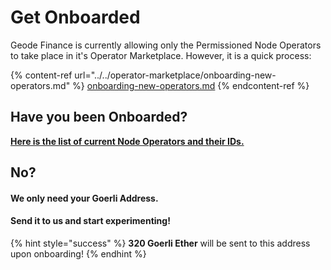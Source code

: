 # Get Onboarded

Geode Finance is currently allowing only the Permissioned Node Operators to take place in it's Operator Marketplace. However, it is a quick process:

{% content-ref url="../../operator-marketplace/onboarding-new-operators.md" %}
[onboarding-new-operators.md](../../operator-marketplace/onboarding-new-operators.md)
{% endcontent-ref %}

## Have you been Onboarded?

[**Here is the list of current Node Operators and their IDs.**](https://docs.google.com/spreadsheets/d/1m1TEsagjV8ktGVrlq9C7HcTCIVf5khJX97gXe6OHfq4/edit?usp=sharing)

## No?

#### We only need your Goerli Address.&#x20;

#### Send it to us and start experimenting!

{% hint style="success" %}
**320 Goerli Ether** will be sent to this address upon onboarding!
{% endhint %}
